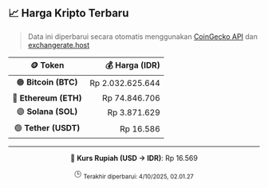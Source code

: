 

<!-- HARGA_KRIPTO -->
## 📈 Harga Kripto Terbaru

> Data ini diperbarui secara otomatis menggunakan [CoinGecko API](https://www.coingecko.com/) dan [exchangerate.host](https://exchangerate.host/)

<div align="center">

| 🪙 Token | 💰 Harga (IDR) |
|:------:|---------------:|
| 🟠 **Bitcoin (BTC)**   | Rp 2.032.625.644 |
| 🔵 **Ethereum (ETH)**  | Rp 74.846.706 |
| 🟣 **Solana (SOL)**    | Rp 3.871.629 |
| 🟢 **Tether (USDT)**   | Rp 16.586 |

---

💱 **Kurs Rupiah (USD → IDR)**: Rp 16.569

🕒 <sub>Terakhir diperbarui: 4/10/2025, 02.01.27</sub>

</div>
<!-- /HARGA_KRIPTO -->